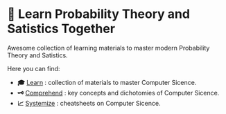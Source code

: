 # 🧭 Learn Probability Theory and Satistics Together

Awesome collection of learning materials to master modern Probability Theory and Satistics.

Here you can find:

- __:mortar_board:__ [Learn](./learn.md) : collection of materials to master Computer Sicence.
- __:old_key:__ [Comprehend](./concepts.md) : key concepts and dichotomies of Computer Sicence.
- __:chart_with_upwards_trend:__ [Systemize](./cheatsheets.md) : cheatsheets on Computer Sicence.
